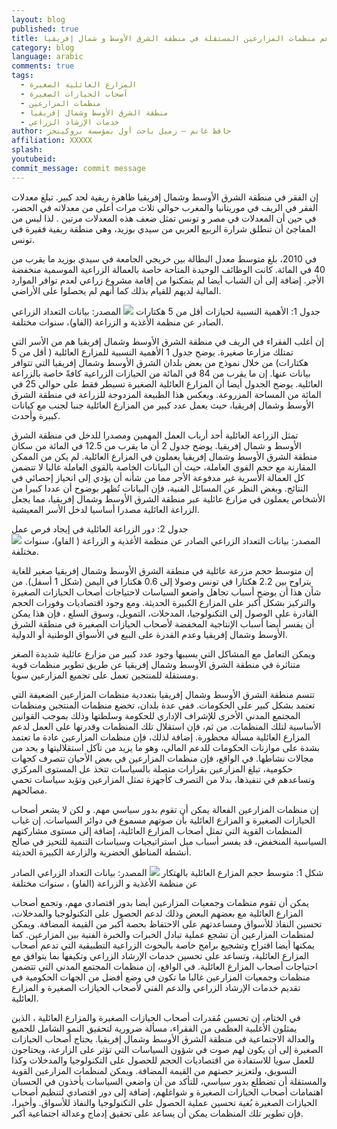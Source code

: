 ```yaml
---
layout: blog
published: true
title: دعم منظمات المزارعين المستقلة في منطقة الشرق الأوسط و شمال إفريقيا
category: blog
language: arabic
comments: true
tags: 
  - المزارع العائلية الصغيرة
  - أصحاب الحيازات الصغيرة
  - منظمات المزارعين
  - منطقة الشرق الأوسط وشمال إفريقيا
  - خدمات الإرشاد الزراعي
author: حافظ غانم – زميل باحث أول بمؤسسة بروكينجز
affiliation: XXXXX
splash: 
youtubeid: 
commit_message: commit message
---
```

إن الفقر في منطقة الشرق الأوسط وشمال إفريقيا  ظاهرة ريفية  لحد كبير.  تبلغ معدلات  الفقر في الريف في موريتانيا        والمغرب حوالي ثلاث مرات أعلى من معدلاته  في الحضر، في حين أن المعدلات  في مصر و تونس تمثل ضعف هذه المعدلات مرتين . لذا ليس من المفاجئ أن تنطلق شرارة الربيع العربي من سيدي بوزيد، وهي منطقة ريفية فقيرة في تونس. 
<!-- more -->

في 2010، بلغ متوسط معدل البطالة بين خريجي الجامعة في سيدي بوزيد ما يقرب من 40 في المائة. كانت  الوظائف الوحيدة المتاحة خاصة بالعمالة الزراعية الموسمية منخفضة الأجر.  إضافة  إلى أن الشباب أيضا  لم يتمكنوا من إقامة مشروع  زراعي لعدم توافر الموارد المالية لديهم للقيام بذلك كما أنهم لم يحصلوا على الأراضي. 
 
  جدول 1: الأهمية النسبية لحيازات أقل من 5  هكتارات 
![](https://farm8.staticflickr.com/7283/16196066808_cdf1ea7b42_n.jpg)
 المصدر:  بيانات التعداد الزراعي الصادر عن منظمة الأغذية و الزراعة (الفاو)، سنوات مختلفة.

إن أغلب الفقراء في الريف في منطقة الشرق الأوسط وشمال إفريقيا هم من الأسر التي تمتلك مزارعا صغيرة.  يوضح جدول 1 الأهمية النسبية  للمزارع  العائلية ( أقل من 5 هكتارات) من خلال نموذج من بعض بلدان الشرق الأوسط وشمال إفريقيا التي تتوافر بيانات عنها. إن ما يقرب من 84 في المائة من الحيازات الزراعية كافةً خاصة بالزراعة العائلية. يوضح الجدول أيضا أن المزارع العائلية الصغيرة تسيطر فقط على حوالي 25 في المائة  من المساحة المزروعة.  ويعكس هذا الطبيعة المزدوجة للزراعة في منطقة الشرق الأوسط وشمال إفريقيا، حيث يعمل عدد كبير من المزارع العائلية جنبا لجنب مع كيانات كبيرة       وأحدث.

تمثل الزراعة العائلية أحد أرباب العمل المهمين ومصدرا للدخل في منطقة الشرق الأوسط و شمال إفريقيا. يوضح جدول 2 أن  ما يقرب من 12.5 في المائة من سكان منطقة الشرق الأوسط وشمال إفريقيا يعملون في المزارع العائلية.  لم يكن من الممكن  المقارنة مع حجم القوى العاملة، حيث أن البيانات الخاصة بالقوى العاملة غالبا لا تتضمن كل العمالة الأسرية  غير مدفوعة الأجر مما من شأنه  أن يؤدي إلى انحياز إحصائي في النتائج. وبغض النظر عن المسائل الفنية، فإن البيانات تُظهر بوضوح أن عددا كبيرا من الأشخاص يعملون في مزارع عائلية عبر منطقة الشرق الأوسط وشمال إفريقيا، مما يجعل الزراعة العائلية  مصدرا أساسيا  لدخل الأسر المعيشية.

جدول 2:  دور الزراعة العائلية في إيجاد فرص عمل  
![](https://farm8.staticflickr.com/7442/16382779652_dc38271be7.jpg)
 المصدر:  بيانات التعداد الزراعي الصادر عن منظمة الأغذية و الزراعة ( الفاو)، سنوات مختلفة.


إن متوسط حجم مزرعة عائلية في منطقة الشرق الأوسط وشمال إفريقيا صغير للغاية يتراوح بين 2.2 هكتارا في تونس وصولا إلى 0.6  هكتارا في اليمن (شكل 1 أسفل).  من شأن هذا أن يوضح  أسباب تجاهل واضعو السياسات لاحتياجات أصحاب الحيازات الصغيرة والتركيز بشكل أكبر على المزارع الكبيرة الحديثة. ومع وجود  اقتصاديات وفورات الحجم  القادرة على الوصول إلى التكنولوجيا، المدخلات، التمويل، وسوق السلع ، فإن هذا يمكن أن يفسر أيضا أسباب الإنتاجية المخفضة لأصحاب الحيازات الصغيرة في منطقة الشرق الأوسط وشمال إفريقيا وعدم القدرة على البيع في الأسواق الوطنية أو الدولية.


ويمكن التعامل مع المشاكل التي يسببها وجود عدد كبير من مزارع عائلية شديدة الصغر متناثرة في منطقة الشرق الأوسط      وشمال إفريقيا عن طريق تطوير منظمات قوية ومستقلة للمنتجين تعمل على تجميع المزارعين سويا. 

تتسم منطقة الشرق الأوسط وشمال إفريقيا بتعددية منظمات المزارعين الضعيفة التي تعتمد بشكل كبير على الحكومات.      ففي عدة بلدان، تخضع منظمات المنتجين ومنظمات المجتمع المدني الأخرى للإشراف الإداري للحكومة وسلطتها وذلك بموجب القوانين الأساسية لتلك المنظمات.  من ثم، فإن استقلال تلك المنظمات وقدرتها على العمل لدعم المزارع العائلية مسألة محظورة.  إضافة لذلك، فإن منظمات المزارعين عادة ما تعتمد بشدة على موازنات الحكومات للدعم المالي، وهو ما يزيد من  تآكل استقلاليتها و يحد من مجالات نشاطها.  في الواقع،  فإن منظمات المزارعين في بعض الأحيان تتصرف كجهات   حكومية، تبلغ المزارعين بقرارات متصلة بالسياسات تتخذ عل المستوى المركزي وتساعدهم في تنفيذها، بدلا من التصرف كأجهزة  تمثل المزارعين وتؤيد سياسات تحمي مصالحهم.

إن منظمات المزارعين الفعالة يمكن أن تقوم بدور سياسي مهم. و لكن لا يشعر أصحاب الحيازات الصغيرة و المزارع العائلية بأن صوتهم مسموع في دوائر السياسات. إن غياب المنظمات القوية التي تمثل أصحاب المزارع العائلية، إضافة إلى مستوى مشاركتهم السياسية المنخفض، قد يفسر أسباب ميل استراتيجيات وسياسات التنمية للتحيز في صالح أنشطة المناطق الحضرية والزارعة الكبيرة الحديثة.

شكل 1: متوسط حجم المزارع العائلية بالهتكار
 ![](https://farm9.staticflickr.com/8562/16357716306_a7817a3164_z.jpg)
 المصدر: بيانات التعداد الزراعي الصادر عن منظمة الأغذية و الزراعة (الفاو) ، سنوات مختلفة



يمكن أن تقوم منظمات وجمعيات المزارعين أيضا بدور اقتصادي مهم، وتجمع أصحاب المزارع العائلية مع بعضهم البعض وذلك لدعم الحصول على التكنولوجيا والمدخلات، تحسين النفاذ للأسواق ومساعدتهم على الاحتفاظ بحصة أكبر من القيمة المضافة. ويمكن لمنظمات المزارعين أن تشجع عملية تبادل الخبرات والخبرة الفنية بين المزارعين. كما يمكنها أيضا اقتراح وتشجيع برامج خاصة بالبحوث الزراعية التطبيقية التي تدعم أصحاب المزارع العائلية، وتساعد على تحسين خدمات الإرشاد الزراعي وتكيفها بما يتوافق مع احتياجات أصحاب المزارع العائلية. في الواقع، إن منظمات المجتمع المدني التي تتضمن منظمات وجمعيات المزارعين غالبا ما تكون في وضع أفضل من الجهات الحكومية  في تقديم خدمات الإرشاد الزراعي        والدعم الفني لأصحاب الحيازات الصغيرة و المزارع العائلية. 

في الختام، إن تحسين مُقدرات أصحاب الحيازات الصغيرة والمزارع العائلية ، الذين يمثلون الأغلبية العظمى من الفقراء، مسألة ضرورية لتحقيق النمو الشامل للجميع والعدالة الاجتماعية في منطقة الشرق الأوسط وشمال إفريقيا. يحتاج أصحاب الحيازات الصغيرة إلى أن يكون لهم صوت في شؤون السياسات التي تؤثر على الزارعة، ويحتاجون للعمل سويا للاستفادة من اقتصاديات الحجم  للحصول على التكنولوجيا والمدخلات وكذا التسويق، ولتعزيز حصتهم من القيمة المضافة. ويمكن لمنظمات المزارعين القوية والمستقلة أن تضطلع بدور سياسي، للتأكد من أن واضعي السياسات يأخذون في الحسبان اهتمامات أصحاب الحيازات الصغيرة و شواغلهم، إضافة إلى دور اقتصادي لتنظيم أصحاب الحيازات الصغيرة  بُغية تحسين عملية الحصول على التكنولوجيا والنفاذ للأسواق. وأخيرا، فإن تطوير تلك المنظمات يمكن أن يساعد على تحقيق إدماج وعدالة اجتماعية أكبر.